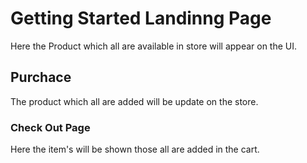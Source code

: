 # Getting Started Landinng Page

Here the Product which all are available in store will appear on the UI.

## Purchace

The product which all are added will be update on the store.

### Check Out Page

Here the item's will be shown those all are added in the cart.
